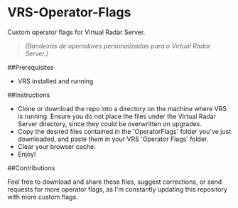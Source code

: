 # VRS-Operator-Flags
Custom operator flags for Virtual Radar Server.
> *(Bandeiras de operadores personalizadas para o Virtual Radar Server.)*

##Prerequisites
- VRS installed and running

##Instructions

- Clone or download the repo into a directory on the machine where VRS is running. Ensure you do not place the files under the Virtual Radar Server directory, since they could be overwritten on upgrades.
- Copy the desired files contained in the 'OperatorFlags' folder you've just downloaded, and paste them in your VRS 'Operator Flags' folder.
- Clear your browser cache.
- Enjoy!

##Contributions

Feel free to download and share these files, suggest corrections, or send requests for more operator flags, as I'm constantly updating this repository with more custom flags.
